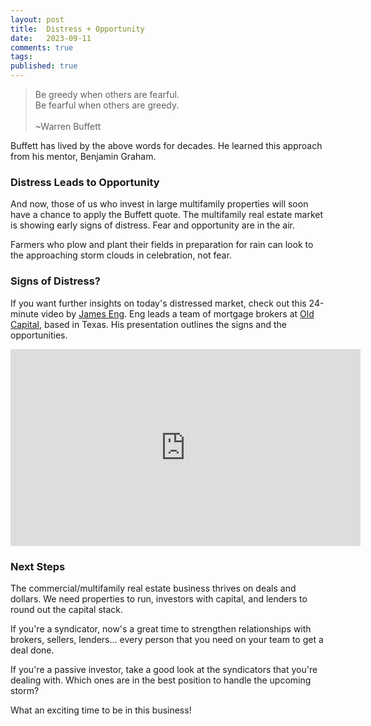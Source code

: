 ```yaml
---
layout: post
title:  Distress + Opportunity
date:   2023-09-11
comments: true
tags: 
published: true
---
```


>Be greedy when others are fearful.<br/>Be fearful when others are greedy.<br/><br/>~Warren Buffett

Buffett has lived by the above words for decades. He learned this approach from his mentor, Benjamin Graham.

### Distress Leads to Opportunity

And now, those of us who invest in large multifamily properties will soon have a chance to apply the Buffett quote. The multifamily real estate market is showing early signs of distress. Fear and opportunity are in the air.

Farmers who plow and plant their fields in preparation for rain can look to the approaching storm clouds in celebration, not fear.

<!--more-->

### Signs of Distress?

If you want further insights on today's distressed market, check out this 24-minute video by [James Eng](https://www.linkedin.com/in/jameseng/). Eng leads a team of mortgage brokers at [Old Capital](https://oldcapitallending.com/), based in Texas. His presentation outlines the signs and the opportunities.

<div class="video-container"> 
<iframe width="560" height="315" src="https://www.youtube.com/embed/upG26mmX0DM?si=foiX2NlEbzsmLDT6" title="YouTube video player" frameborder="0" allow="accelerometer; autoplay; clipboard-write; encrypted-media; gyroscope; picture-in-picture; web-share" allowfullscreen></iframe>
</div>

### Next Steps

The commercial/multifamily real estate business thrives on deals and dollars. We need properties to run, investors with capital, and lenders to round out the capital stack.

If you're a syndicator, now's a great time to strengthen relationships with brokers, sellers, lenders... every person that you need on your team to get a deal done.

If you're a passive investor, take a good look at the syndicators that you're dealing with. Which ones are in the best position to handle the upcoming storm? 

What an exciting time to be in this business!
